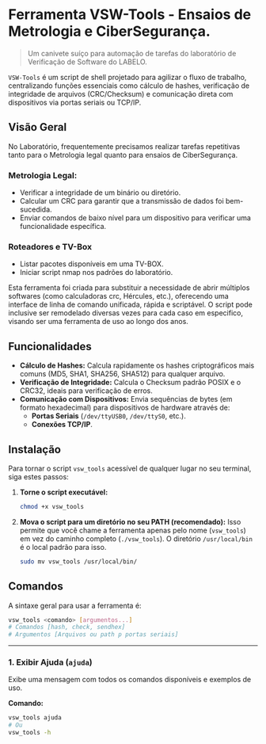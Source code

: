# Ferramenta VSW-Tools - Ensaios de Metrologia e CiberSegurança.
  > Um canivete suíço para automação de tarefas do laboratório de Verificação de Software do LABELO.

`VSW-Tools` é um script de shell projetado para agilizar o fluxo de trabalho, centralizando funções essenciais como cálculo de hashes, verificação de integridade de arquivos (CRC/Checksum) e comunicação direta com dispositivos via portas seriais ou TCP/IP.

## Visão Geral
No Laboratório, frequentemente precisamos realizar tarefas repetitivas tanto para o Metrologia legal quanto para ensaios de CiberSegurança.

### Metrologia Legal:
-   Verificar a integridade de um binário ou diretório.
-   Calcular um CRC para garantir que a transmissão de dados foi bem-sucedida.
-   Enviar comandos de baixo nível para um dispositivo para verificar uma funcionalidade específica.
### Roteadores e TV-Box
-   Listar pacotes disponíveis em uma TV-BOX.
-   Iniciar script nmap nos padrões do laboratório.

Esta ferramenta foi criada para substituir a necessidade de abrir múltiplos softwares (como calculadoras crc, Hércules, etc.), oferecendo uma interface de linha de comando unificada, rápida e scriptável. O script pode inclusive ser remodelado diversas vezes para cada caso em especifico, visando ser uma ferramenta de uso ao longo dos anos.

## Funcionalidades
-   **Cálculo de Hashes:** Calcula rapidamente os hashes criptográficos mais comuns (MD5, SHA1, SHA256, SHA512) para qualquer arquivo.
-   **Verificação de Integridade:** Calcula o Checksum padrão POSIX e o CRC32, ideais para verificação de erros.
-   **Comunicação com Dispositivos:** Envia sequências de bytes (em formato hexadecimal) para dispositivos de hardware através de:
    -   **Portas Seriais** (`/dev/ttyUSB0`, `/dev/ttyS0`, etc.).
    -   **Conexões TCP/IP**.
  
## Instalação
Para tornar o script `vsw_tools` acessível de qualquer lugar no seu terminal, siga estes passos:

1.  **Torne o script executável:**
    ```bash
    chmod +x vsw_tools
    ```

2.  **Mova o script para um diretório no seu PATH (recomendado):**
    Isso permite que você chame a ferramenta apenas pelo nome (`vsw_tools`) em vez do caminho completo (`./vsw_tools`). O diretório `/usr/local/bin` é o local padrão para isso.
    ```bash
    sudo mv vsw_tools /usr/local/bin/
    ```

## Comandos
A sintaxe geral para usar a ferramenta é:

```bash
vsw_tools <comando> [argumentos...]
# Comandos [hash, check, sendhex]
# Argumentos [Arquivos ou path p portas seriais]
```

---

### 1. Exibir Ajuda (`ajuda`)
Exibe uma mensagem com todos os comandos disponíveis e exemplos de uso.

**Comando:**
```bash
vsw_tools ajuda
# Ou
vsw_tools -h
```
